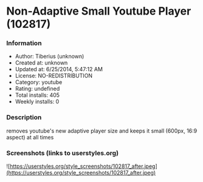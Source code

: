 # Non-Adaptive Small Youtube Player (102817)

### Information
- Author: Tiberius (unknown)
- Created at: unknown
- Updated at: 6/25/2014, 5:47:12 AM
- License: NO-REDISTRIBUTION
- Category: youtube
- Rating: undefined
- Total installs: 405
- Weekly installs: 0


### Description
removes youtube's new adaptive player size and keeps it small (600px, 16:9 aspect) at all times


### Screenshots (links to userstyles.org)
![https://userstyles.org/style_screenshots/102817_after.jpeg](https://userstyles.org/style_screenshots/102817_after.jpeg)


